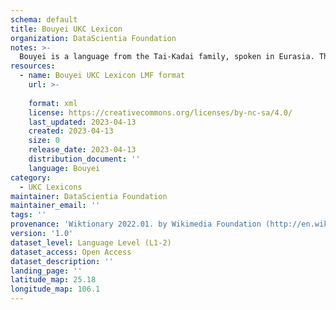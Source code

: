 ```yaml
---
schema: default
title: Bouyei UKC Lexicon
organization: DataScientia Foundation
notes: >-
  Bouyei is a language from the Tai-Kadai family, spoken in Eurasia. The UKC Lexicon of Bouyei is represented as a lexico-semantic network. It consists of words, word senses, synsets, as well as sense-level and synset-level relationships.
resources:
  - name: Bouyei UKC Lexicon LMF format
    url: >-
      
    format: xml
    license: https://creativecommons.org/licenses/by-nc-sa/4.0/
    last_updated: 2023-04-13
    created: 2023-04-13
    size: 0
    release_date: 2023-04-13
    distribution_document: ''
    language: Bouyei
category:
  - UKC Lexicons
maintainer: DataScientia Foundation
maintainer_email: ''
tags: ''
provenance: 'Wiktionary 2022.01. by Wikimedia Foundation (http://en.wiktionary.org); Princeton WordNet 2.1 by Princeton University (https://wordnet.princeton.edu)'
version: '1.0'
dataset_level: Language Level (L1-2)
dataset_access: Open Access
dataset_description: ''
landing_page: ''
latitude_map: 25.18
longitude_map: 106.1
---
```

